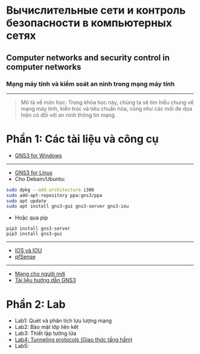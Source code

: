 # Вычислительные сети и контроль безопасности в компьютерных сетях
## Computer networks and security control in computer networks
### Mạng máy tính và kiểm soát an ninh trong mạng máy tính
---
>Mô tả về môn học: Trong khóa học này, chúng ta sẽ tìm hiểu chung về mạng máy tính, kiến ​​trúc và tiêu chuẩn hóa, cũng như các mối đe dọa hiện có đối với an ninh thông tin mạng.

# Phần 1: Các tài liệu và công cụ
-  [GNS3 for Windows](https://github.com/GNS3/gns3-gui/releases/tag/v3.0.4)
---
-  [GNS3 for Linux](http://ppa.launchpad.net/gns3/ppa/ubuntu/)
- Cho Debain/Ubuntu:
```bash
sudo dpkg --add-architecture i386
sudo add-apt-repository ppa:gns3/ppa
sudo apt update                               
sudo apt install gns3-gui gns3-server gns3-iou
```
- Hoặc qua pip
```bashs
pip3 install gns3-server
pip3 install gns3-gui
```
---
-  [IOS và IOU](https://github.com/obscur95/gns3-server/tree/master/IOS)
-  [pfSense](https://github.com/CloudSentralDotNet/iso_pfsense/releases)

---

- [Mạng cho người mới](https://linkmeup.gitbook.io/sdsm)
- [Tài liệu hướng dẫn GNS3](https://docs.gns3.com/docs/)

# Phần 2: Lab
- Lab1: Quét và phân tích lưu lượng mạng
- Lab2: Bảo mật lớp liên kết
- Lab3: Thiết lập tường lửa
- [Lab4: Tunneling protocols (Giao thức tầng hầm)](./Lab_4_Tunneling_protocols/)
- Lab5: 


